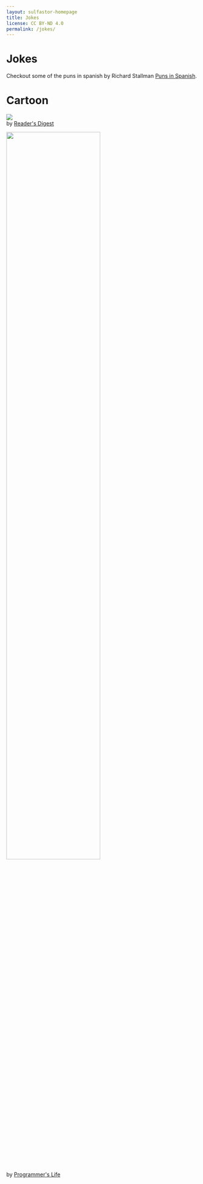 ```yaml
---
layout: sulfastor-homepage
title: Jokes
license: CC BY-ND 4.0
permalink: /jokes/
---
```


<h1>Jokes</h1>
<p>
Checkout some of the puns in spanish by Richard Stallman <a target="_blank" href="https://stallman.org/spanish-puns.html">Puns in Spanish</a>.
</p>

<p>
<h1>Cartoon</h1>
<img src="http://www.rd.com/wp-content/uploads/sites/2/2015/05/15-july-aug-2015-days-work-fsl.jpg">
<br>by <a target="_blank" href="http://www.rd.com/funny-stuff/work-cartoons/">Reader's Digest</a>
</p>

<p>
<img width = "70%" src="http://programmers.life/uploads/2016/09/tirinhaEN-195.png"><br>by <a target="_blank" href="http://programmers.life/">Programmer's Life</a>